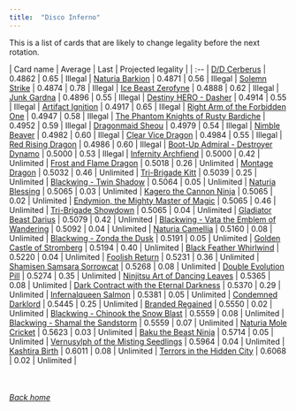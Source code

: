 ```yaml
---
title:  "Disco Inferno"
---
```


This is a list of cards that are likely to change legality before the next rotation.

| Card name | Average | Last | Projected legality |
| :-- |
[D/D Cerberus](https://db.ygoprodeck.com/card/?search=D/D%20Cerberus) | 0.4862 | 0.65 | Illegal |
[Naturia Barkion](https://db.ygoprodeck.com/card/?search=Naturia%20Barkion) | 0.4871 | 0.56 | Illegal |
[Solemn Strike](https://db.ygoprodeck.com/card/?search=Solemn%20Strike) | 0.4874 | 0.78 | Illegal |
[Ice Beast Zerofyne](https://db.ygoprodeck.com/card/?search=Ice%20Beast%20Zerofyne) | 0.4888 | 0.62 | Illegal |
[Junk Gardna](https://db.ygoprodeck.com/card/?search=Junk%20Gardna) | 0.4896 | 0.55 | Illegal |
[Destiny HERO - Dasher](https://db.ygoprodeck.com/card/?search=Destiny%20HERO%20-%20Dasher) | 0.4914 | 0.55 | Illegal |
[Artifact Ignition](https://db.ygoprodeck.com/card/?search=Artifact%20Ignition) | 0.4917 | 0.65 | Illegal |
[Right Arm of the Forbidden One](https://db.ygoprodeck.com/card/?search=Right%20Arm%20of%20the%20Forbidden%20One) | 0.4947 | 0.58 | Illegal |
[The Phantom Knights of Rusty Bardiche](https://db.ygoprodeck.com/card/?search=The%20Phantom%20Knights%20of%20Rusty%20Bardiche) | 0.4952 | 0.59 | Illegal |
[Dragonmaid Sheou](https://db.ygoprodeck.com/card/?search=Dragonmaid%20Sheou) | 0.4979 | 0.54 | Illegal |
[Nimble Beaver](https://db.ygoprodeck.com/card/?search=Nimble%20Beaver) | 0.4982 | 0.60 | Illegal |
[Clear Vice Dragon](https://db.ygoprodeck.com/card/?search=Clear%20Vice%20Dragon) | 0.4984 | 0.55 | Illegal |
[Red Rising Dragon](https://db.ygoprodeck.com/card/?search=Red%20Rising%20Dragon) | 0.4986 | 0.60 | Illegal |
[Boot-Up Admiral - Destroyer Dynamo](https://db.ygoprodeck.com/card/?search=Boot-Up%20Admiral%20-%20Destroyer%20Dynamo) | 0.5000 | 0.53 | Illegal |
[Infernity Archfiend](https://db.ygoprodeck.com/card/?search=Infernity%20Archfiend) | 0.5000 | 0.42 | Unlimited |
[Frost and Flame Dragon](https://db.ygoprodeck.com/card/?search=Frost%20and%20Flame%20Dragon) | 0.5018 | 0.26 | Unlimited |
[Montage Dragon](https://db.ygoprodeck.com/card/?search=Montage%20Dragon) | 0.5032 | 0.46 | Unlimited |
[Tri-Brigade Kitt](https://db.ygoprodeck.com/card/?search=Tri-Brigade%20Kitt) | 0.5039 | 0.25 | Unlimited |
[Blackwing - Twin Shadow](https://db.ygoprodeck.com/card/?search=Blackwing%20-%20Twin%20Shadow) | 0.5064 | 0.05 | Unlimited |
[Naturia Blessing](https://db.ygoprodeck.com/card/?search=Naturia%20Blessing) | 0.5065 | 0.03 | Unlimited |
[Kagero the Cannon Ninja](https://db.ygoprodeck.com/card/?search=Kagero%20the%20Cannon%20Ninja) | 0.5065 | 0.02 | Unlimited |
[Endymion, the Mighty Master of Magic](https://db.ygoprodeck.com/card/?search=Endymion,%20the%20Mighty%20Master%20of%20Magic) | 0.5065 | 0.46 | Unlimited |
[Tri-Brigade Showdown](https://db.ygoprodeck.com/card/?search=Tri-Brigade%20Showdown) | 0.5065 | 0.04 | Unlimited |
[Gladiator Beast Darius](https://db.ygoprodeck.com/card/?search=Gladiator%20Beast%20Darius) | 0.5079 | 0.42 | Unlimited |
[Blackwing - Vata the Emblem of Wandering](https://db.ygoprodeck.com/card/?search=Blackwing%20-%20Vata%20the%20Emblem%20of%20Wandering) | 0.5092 | 0.04 | Unlimited |
[Naturia Camellia](https://db.ygoprodeck.com/card/?search=Naturia%20Camellia) | 0.5160 | 0.08 | Unlimited |
[Blackwing - Zonda the Dusk](https://db.ygoprodeck.com/card/?search=Blackwing%20-%20Zonda%20the%20Dusk) | 0.5191 | 0.05 | Unlimited |
[Golden Castle of Stromberg](https://db.ygoprodeck.com/card/?search=Golden%20Castle%20of%20Stromberg) | 0.5194 | 0.40 | Unlimited |
[Black Feather Whirlwind](https://db.ygoprodeck.com/card/?search=Black%20Feather%20Whirlwind) | 0.5220 | 0.04 | Unlimited |
[Foolish Return](https://db.ygoprodeck.com/card/?search=Foolish%20Return) | 0.5231 | 0.36 | Unlimited |
[Shamisen Samsara Sorrowcat](https://db.ygoprodeck.com/card/?search=Shamisen%20Samsara%20Sorrowcat) | 0.5268 | 0.08 | Unlimited |
[Double Evolution Pill](https://db.ygoprodeck.com/card/?search=Double%20Evolution%20Pill) | 0.5274 | 0.35 | Unlimited |
[Ninjitsu Art of Dancing Leaves](https://db.ygoprodeck.com/card/?search=Ninjitsu%20Art%20of%20Dancing%20Leaves) | 0.5365 | 0.08 | Unlimited |
[Dark Contract with the Eternal Darkness](https://db.ygoprodeck.com/card/?search=Dark%20Contract%20with%20the%20Eternal%20Darkness) | 0.5370 | 0.29 | Unlimited |
[Infernalqueen Salmon](https://db.ygoprodeck.com/card/?search=Infernalqueen%20Salmon) | 0.5381 | 0.05 | Unlimited |
[Condemned Darklord](https://db.ygoprodeck.com/card/?search=Condemned%20Darklord) | 0.5445 | 0.25 | Unlimited |
[Branded Regained](https://db.ygoprodeck.com/card/?search=Branded%20Regained) | 0.5550 | 0.02 | Unlimited |
[Blackwing - Chinook the Snow Blast](https://db.ygoprodeck.com/card/?search=Blackwing%20-%20Chinook%20the%20Snow%20Blast) | 0.5559 | 0.08 | Unlimited |
[Blackwing - Shamal the Sandstorm](https://db.ygoprodeck.com/card/?search=Blackwing%20-%20Shamal%20the%20Sandstorm) | 0.5559 | 0.07 | Unlimited |
[Naturia Mole Cricket](https://db.ygoprodeck.com/card/?search=Naturia%20Mole%20Cricket) | 0.5623 | 0.03 | Unlimited |
[Baku the Beast Ninja](https://db.ygoprodeck.com/card/?search=Baku%20the%20Beast%20Ninja) | 0.5714 | 0.05 | Unlimited |
[Vernusylph of the Misting Seedlings](https://db.ygoprodeck.com/card/?search=Vernusylph%20of%20the%20Misting%20Seedlings) | 0.5964 | 0.04 | Unlimited |
[Kashtira Birth](https://db.ygoprodeck.com/card/?search=Kashtira%20Birth) | 0.6011 | 0.08 | Unlimited |
[Terrors in the Hidden City](https://db.ygoprodeck.com/card/?search=Terrors%20in%20the%20Hidden%20City) | 0.6068 | 0.02 | Unlimited |

<br>

###### [Back home](index)